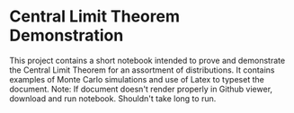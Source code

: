 # Central Limit Theorem Demonstration
This project contains a short notebook intended to prove and demonstrate the Central Limit Theorem for an assortment of distributions. It contains examples of Monte Carlo simulations and use of Latex to typeset the document.
Note: If document doesn't render properly in Github viewer, download and run notebook. Shouldn't take long to run.
